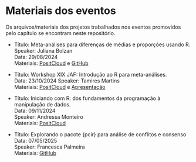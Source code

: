 # Materiais dos eventos
Os arquivos/materiais dos projetos trabalhados nos eventos promovidos pelo capítulo se encontram neste repositório.

- Título: Meta-análises para diferenças de médias e proporções usando R.\
Speaker: Juliana Bolzan\
Data: 29/08/2024\
Materiais: [PositCloud](https://posit.cloud/content/8573312) e [GitHub](https://github.com/rladiesfloripa/eventos_material/tree/main/metaanalise)

- Título: Workshop XIX JAF: Introdução ao R para meta-análises.\
Data: 23/10/2024
Speaker: Tamires Martins\
Materiais: [PositCloud](https://posit.cloud/content/8981836) e [Apresentação](https://www.canva.com/design/DAGT8jbYcXY/z1couOXuDr9APK7U5ML7Cg/edit?utm_content=DAGT8jbYcXY&utm_campaign=designshare&utm_medium=link2&utm_source=sharebutton)

- Título: Iniciando com R: dos fundamentos da programação à manipulação de dados.\
Data: 09/11/2024\
Speaker: Andressa Monteiro\
Materiais: [PositCloud](https://posit.cloud/content/9209612)


- Título: Explorando o pacote {pcir} para análise de conflitos e consenso\
Data: 07/05/2025\
Speaker: Francesca Palmeira\
Materiais: [GitHub](github.com/fblpalmeira/RLadies_Floripa)
